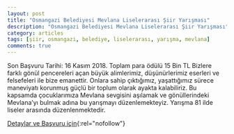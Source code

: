 ```yaml
---
layout: post
title: "Osmangazi Belediyesi Mevlana Liselerarası Şiir Yarışması"
description: "Osmangazi Belediyesi Mevlana Liselerarası Şiir Yarışması"
category: articles
tags: [şiir, osmangazi, belediye, liselerarası, yarışma, mevlana]
comments: true
---
```


Son Başvuru Tarihi: 16 Kasım 2018. Toplam para ödülü 15 Bin TL
Bizlere farklı gönül pencereleri açan büyük alimlerimiz, düşünürlerimiz eserleri ve felsefeleri ile bize emanettir. Onlara sahip çıktığımız, yaşattığımız sürece maneviyatı korunmuş güçlü bir toplum olarak ayakta kalabiliriz. Bu kapsamda çocuklarımıza Mevlana sevgisini aşılamak ve gönüllerindeki Mevlana’yı bulmak adına bu yarışmayı düzenlemekteyiz. Yarışma 81 ilde liseler arasında düzenlenmektedir. 

[Detaylar ve Başvuru için](http://www.osmangazi.bel.tr/tr/duyuru/liseler-arasi-mevlana-siir-yarismasi-basvurusu-hakkinda-duyuru?utm_source=edebiyatyarismalari&utm_medium=affiliate){:rel="nofollow"}